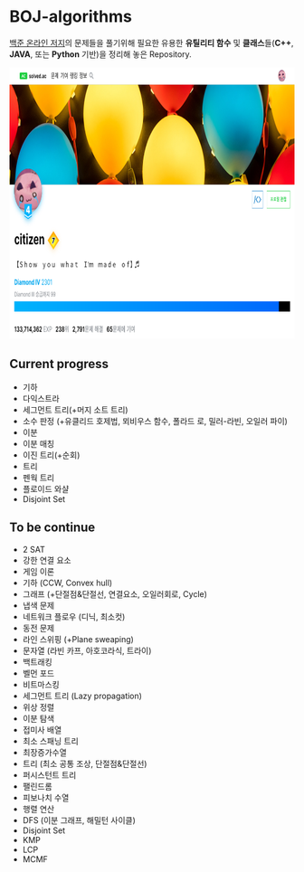 # BOJ-algorithms

[백준 온라인 저지](https://www.acmicpc.net/)의 문제들을 풀기위해 필요한 유용한 **유틸리티 함수** 및 **클래스**들(**C++**, **JAVA**, 또는 **Python** 기반)을 정리해 놓은 Repository.

<p align="center"><img src="solved.png" width="800" height="480" /></p>

## Current progress
- 기하
- 다익스트라
- 세그먼트 트리(+머지 소트 트리)
- 소수 판정 (+유클리드 호제법, 뫼비우스 함수, 폴라드 로, 밀러-라빈, 오일러 파이)
- 이분 
- 이분 매칭
- 이진 트리(+순회)
- 트리
- 펜웍 트리
- 플로이드 와샬
- Disjoint Set

## To be continue
- 2 SAT
- 강한 연결 요소
- 게임 이론
- 기하 (CCW, Convex hull)
- 그래프 (+단절점&단절선, 연결요소, 오일러회로, Cycle)
- 냅색 문제
- 네트워크 플로우 (디닉, 최소컷)
- 동전 문제
- 라인 스위핑 (+Plane sweaping)
- 문자열 (라빈 카프, 아호코라식, 트라이)
- 백트래킹
- 벨먼 포드
- 비트마스킹
- 세그먼트 트리 (Lazy propagation)
- 위상 정렬
- 이분 탐색
- 접미사 배열
- 최소 스패닝 트리
- 최장증가수열
- 트리 (최소 공통 조상, 단절점&단절선)
- 퍼시스턴트 트리
- 팰린드롬
- 피보나치 수열
- 행렬 연산
- DFS (이분 그래프, 해밀턴 사이클)
- Disjoint Set
- KMP
- LCP
- MCMF
